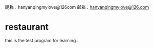 昵称：hanyanqingmylove@126com
邮箱：hanyanqingmylove@126.com
# restaurant
this is the test program for learning .
